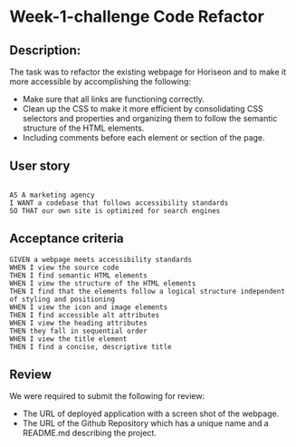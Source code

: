 # Week-1-challenge Code Refactor
## Description:
The task was to refactor the existing webpage for Horiseon and to make it more accessible by accomplishing the following:
- Make sure that all links are functioning correctly.
- Clean up the CSS to make it more efficient by consolidating CSS selectors and properties and organizing them to follow the semantic structure of the HTML elements.
- Including comments before each element or section of the page.

## User story

```

AS A marketing agency
I WANT a codebase that follows accessibility standards
SO THAT our own site is optimized for search engines
```


## Acceptance criteria

```
GIVEN a webpage meets accessibility standards
WHEN I view the source code
THEN I find semantic HTML elements
WHEN I view the structure of the HTML elements
THEN I find that the elements follow a logical structure independent of styling and positioning
WHEN I view the icon and image elements
THEN I find accessible alt attributes
WHEN I view the heading attributes
THEN they fall in sequential order
WHEN I view the title element
THEN I find a concise, descriptive title
```
## Review
We were required to submit the following for review:
- The URL of deployed application with a screen shot of the webpage.
- The URL of the Github Repository which has a unique name and a README.md describing the project.

